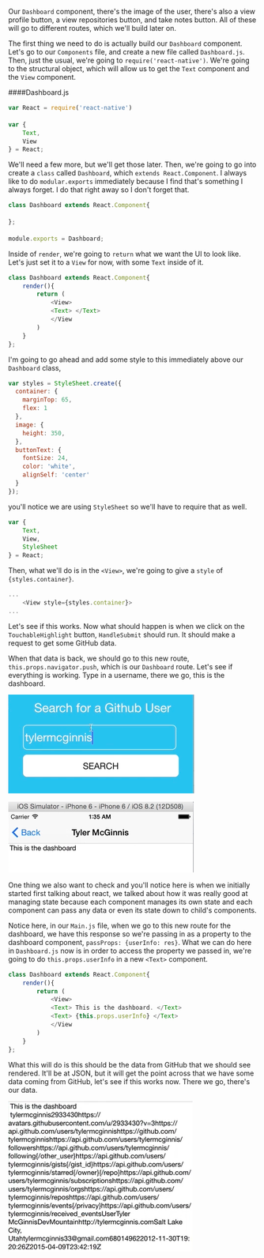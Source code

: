 Our `Dashboard` component, there's the image of the user, there's also a view profile button, a view repositories button, and take notes button. All of these will go to different routes, which we'll build later on.

The first thing we need to do is actually build our `Dashboard` component. Let's go to our `Components` file, and create a new file called `Dashboard.js`. Then, just the usual, we're going to `require('react-native')`. We're going to the structural object, which will allow us to get the `Text` component and the `View` component.

####Dashboard.js
```javascript
var React = require('react-native')

var {
    Text, 
    View
} = React;
```

We'll need a few more, but we'll get those later. Then, we're going to go into create a `class` called `Dashboard`, which `extends React.Component`. I always like to do `modular.exports` immediately because I find that's something I always forget. I do that right away so I don't forget that.

```javascript
class Dashboard extends React.Component{

};

module.exports = Dashboard;
```

Inside of `render`, we're going to `return` what we want the UI to look like. Let's just set it to a `View` for now, with some `Text` inside of it. 

```javascript
class Dashboard extends React.Component{
    render(){
        return (
            <View>
            <Text> </Text>
            </View
        )
    }
};
```

I'm going to go ahead and add some style to this immediately above our `Dashboard` class, 

```javascript
var styles = StyleSheet.create({
  container: {
    marginTop: 65,
    flex: 1
  },
  image: {
    height: 350,
  },
  buttonText: {
    fontSize: 24,
    color: 'white',
    alignSelf: 'center'
  }
});
```

you'll notice we are using `StyleSheet` so we'll have to require that as well.

```javascript
var {
    Text, 
    View,
    StyleSheet
} = React;
```

Then, what we'll do is in the `<View>`, we're going to give a `style` of `{styles.container}`.

```javascript
...
    <View style={styles.container}>
...
```

Let's see if this works. Now what should happen is when we click on the `TouchableHighlight` button, `HandleSubmit` should run. It should make a request to get some GitHub data.

When that data is back, we should go to this new route, `this.props.navigator.push`, which is our `Dashboard` route. Let's see if everything is working. Type in a username, there we go, this is the dashboard. 

![Typing Github Username into the Input Box](../images/react-pass-data-when-changing-routes-in-react-native-typing-name-into-inbox.png)

![The Dashboard is Working](../images/react-pass-data-when-changing-routes-in-react-native-dashboard-is-working.png)

One thing we also want to check and you'll notice here is when we initially started first talking about react, we talked about how it was really good at managing state because each component manages its own state and each component can pass any data or even its state down to child's components.

Notice here, in our `Main.js` file, when we go to this new route for the dashboard, we have this response so we're passing in as a property to the dashboard component, `passProps: {userInfo: res}`. What we can do here in `Dashboard.js` now is in order to access the property we passed in, we're going to do `this.props.userInfo` in a new `<Text>` component.

```javascript
class Dashboard extends React.Component{
    render(){
        return (
            <View>
            <Text> This is the dashboard. </Text>
            <Text> {this.props.userInfo} </Text>
            </View
        )
    }
};
```

What this will do is this should be the data from GitHub that we should see rendered. It'll be at JSON, but it will get the point across that we have some data coming from GitHub, let's see if this works now. There we go, there's our data.

![There is our Data](../images/react-pass-data-when-changing-routes-in-react-native-our-data.png)
